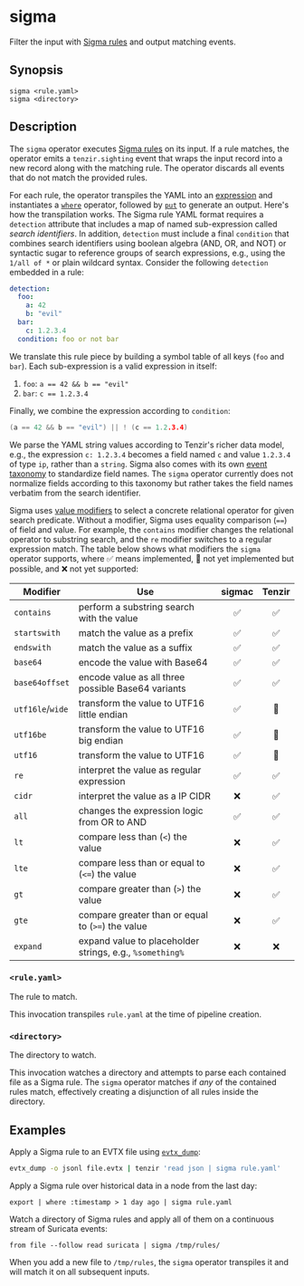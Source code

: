 # sigma

Filter the input with [Sigma rules][sigma] and output matching events.

[sigma]: https://github.com/SigmaHQ/sigma

## Synopsis

```
sigma <rule.yaml>
sigma <directory>
```

## Description

The `sigma` operator executes [Sigma rules](https://github.com/SigmaHQ/sigma) on
its input. If a rule matches, the operator emits a `tenzir.sighting` event that
wraps the input record into a new record along with the matching rule. The
operator discards all events that do not match the provided rules.

For each rule, the operator transpiles the YAML into an
[expression](../../language/expressions.md) and instantiates a
[`where`](where.md) operator, followed by [`put`](put.md) to generate an output.
Here's how the transpilation works. The Sigma rule YAML format requires a
`detection` attribute that includes a map of named sub-expression called *search
identifiers*. In addition, `detection` must include a final `condition` that
combines search identifiers using boolean algebra (AND, OR, and NOT) or
syntactic sugar to reference groups of search expressions, e.g., using the
`1/all of *` or plain wildcard syntax. Consider the following `detection`
embedded in a rule:

```yaml
detection:
  foo:
    a: 42
    b: "evil"
  bar:
    c: 1.2.3.4
  condition: foo or not bar
```

We translate this rule piece by building a symbol table of all keys (`foo` and
`bar`). Each sub-expression is a valid expression in itself:

1. `foo`: `a == 42 && b == "evil"`
2. `bar`: `c == 1.2.3.4`

Finally, we combine the expression according to `condition`:

```c
(a == 42 && b == "evil") || ! (c == 1.2.3.4)
```

We parse the YAML string values according to Tenzir's richer data model, e.g.,
the expression `c: 1.2.3.4` becomes a field named `c` and value `1.2.3.4` of
type `ip`, rather than a `string`. Sigma also comes with its own [event
taxonomy](https://github.com/SigmaHQ/sigma-specification/blob/main/Taxonomy_specification.md)
to standardize field names. The `sigma` operator currently does not normalize
fields according to this taxonomy but rather takes the field names verbatim from
the search identifier.

Sigma uses [value
modifiers](https://github.com/SigmaHQ/sigma-specification/blob/main/Sigma_specification.md#value-modifiers)
to select a concrete relational operator for given search predicate. Without a
modifier, Sigma uses equality comparison (`==`) of field and value. For example,
the `contains` modifier changes the relational operator to substring search, and
the `re` modifier switches to a regular expression match. The table below shows
what modifiers the `sigma` operator supports, where ✅ means implemented, 🚧 not
yet implemented but possible, and ❌ not yet supported:

|Modifier|Use|sigmac|Tenzir|
|--------|---|:----:|:--:|
|`contains`|perform a substring search with the value|✅|✅|
|`startswith`|match the value as a prefix|✅|✅|
|`endswith`|match the value as a suffix|✅|✅|
|`base64`|encode the value with Base64|✅|✅
|`base64offset`|encode value as all three possible Base64 variants|✅|✅
|`utf16le`/`wide`|transform the value to UTF16 little endian|✅|🚧
|`utf16be`|transform the value to UTF16 big endian|✅|🚧
|`utf16`|transform the value to UTF16|✅|🚧
|`re`|interpret the value as regular expression|✅|✅
|`cidr`|interpret the value as a IP CIDR|❌|✅
|`all`|changes the expression logic from OR to AND|✅|✅
|`lt`|compare less than (`<`) the value|❌|✅
|`lte`|compare less than or equal to (`<=`) the value|❌|✅
|`gt`|compare greater than (`>`) the value|❌|✅
|`gte`|compare greater than or equal to (`>=`) the value|❌|✅
|`expand`|expand value to placeholder strings, e.g., `%something%`|❌|❌

### `<rule.yaml>`

The rule to match.

This invocation transpiles `rule.yaml` at the time of pipeline creation.

### `<directory>`

The directory to watch.

This invocation watches a directory and attempts to parse each contained file as
a Sigma rule. The `sigma` operator matches if *any* of the contained rules
match, effectively creating a disjunction of all rules inside the directory.

## Examples

Apply a Sigma rule to an EVTX file using
[`evtx_dump`](https://github.com/omerbenamram/evtx):

```bash
evtx_dump -o jsonl file.evtx | tenzir 'read json | sigma rule.yaml'
```

Apply a Sigma rule over historical data in a node from the last day:

```
export | where :timestamp > 1 day ago | sigma rule.yaml
```

Watch a directory of Sigma rules and apply all of them on a continuous stream of
Suricata events:

```
from file --follow read suricata | sigma /tmp/rules/
```

When you add a new file to `/tmp/rules`, the `sigma` operator transpiles it and
will match it on all subsequent inputs.
